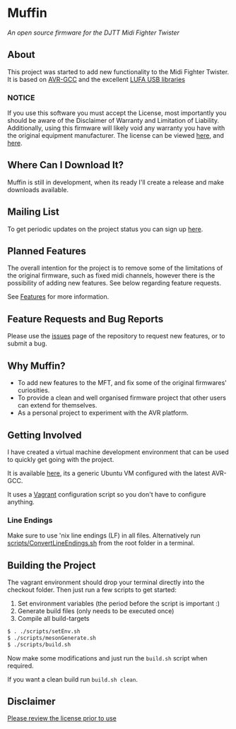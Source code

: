 # Muffin

*An open source firmware for the DJTT Midi Fighter Twister*

## About

This project was started to add new functionality to the Midi Fighter Twister.
It is based on [AVR-GCC](https://gcc.gnu.org/wiki/avr-gcc) and the excellent [LUFA USB libraries](http://www.fourwalledcubicle.com/LUFA.php)

### **NOTICE**
If you use this software you must accept the License, most importantly you should be aware of the Disclaimer of Warranty and Limitation of Liability. Additionally, using this firmware will likely void any warranty you have with the original equipment manufacturer. The license can be viewed [here](LICENSE), and [here](https://www.gnu.org/licenses/gpl-3.0.en.html).

## Where Can I Download It?

Muffin is still in development, when its ready I'll create a release and make downloads available.

## Mailing List

To get periodic updates on the project status you can sign up [here](https://lists.sr.ht/~bxzn/muffin-announce).

## Planned Features

The overall intention for the project is to remove some of the limitations of the original firmware, such as fixed midi channels, however there is the possibility of adding new features.
See below regarding feature requests.

See [Features](Features.MD) for more information.

## Feature Requests and Bug Reports

Please use the [issues](https://todo.sr.ht/~bxzn/Muffin) page of the repository to request new features, or to submit a bug.

## Why Muffin?

- To add new features to the MFT, and fix some of the original firmwares' curiosities.
- To provide a clean and well organised firmware project that other users can extend for themselves.
- As a personal project to experiment with the AVR platform.

## Getting Involved

I have created a virtual machine development environment that can be used to quickly get going with the project.

It is available [here](https://git.sr.ht/~bxzn/AVR_VM), its a generic Ubuntu VM configured with the latest AVR-GCC.

It uses a [Vagrant](www.vagrantup.com) configuration script so you don't have to configure anything.

### Line Endings

Make sure to use 'nix line endings (LF) in all files.
Alternatively run [scripts/ConvertLineEndings.sh](scripts/ConvertLineEndings.sh) from the root folder in a terminal.

## Building the Project

The vagrant environment should drop your terminal directly into the checkout folder. Then just run a few scripts to get started:

1. Set environment variables (the period before the script is important :)
2. Generate build files (only needs to be executed once)
3. Compile all build-targets

```bash
$ . ./scripts/setEnv.sh
$ ./scripts/mesonGenerate.sh
$ ./scripts/build.sh
```

Now make some modifications and just run the `build.sh` script when required.

If you want a clean build run `build.sh clean`.

## Disclaimer

[Please review the license prior to use](LICENSE)
